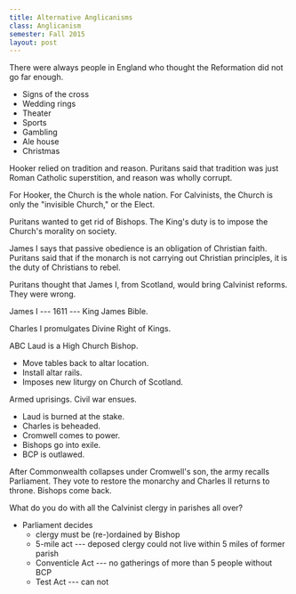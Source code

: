 ```yaml
---
title: Alternative Anglicanisms
class: Anglicanism
semester: Fall 2015
layout: post
---
```


There were always people in England who thought the Reformation did not go far enough.

 - Signs of the cross
 - Wedding rings
 - Theater
 - Sports
 - Gambling
 - Ale house
 - Christmas

Hooker relied on tradition and reason. Puritans said that tradition was just Roman Catholic superstition, and reason was wholly corrupt.

For Hooker, the Church is the whole nation. For Calvinists, the Church is only the "invisible Church," or the Elect.

Puritans wanted to get rid of Bishops. The King's duty is to impose the Church's morality on society.

James I says that passive obedience is an obligation of Christian faith. Puritans said that if the monarch is not carrying out Christian principles, it is the duty of Christians to rebel.

Puritans thought that James I, from Scotland, would bring Calvinist reforms. They were wrong.

James I --- 1611 --- King James Bible.  

Charles I promulgates Divine Right of Kings.

ABC Laud is a High Church Bishop.

 - Move tables back to altar location.
 - Install altar rails.
 - Imposes new liturgy on Church of Scotland. 

Armed uprisings. Civil war ensues.

 - Laud is burned at the stake.
 - Charles is beheaded.
 - Cromwell comes to power.
 - Bishops go into exile.
 - BCP is outlawed.

After Commonwealth collapses under Cromwell's son, the army recalls Parliament. They vote to restore the monarchy and Charles II returns to throne. Bishops come back.

What do you do with all the Calvinist clergy in parishes all over?

 - Parliament decides
    - clergy must be (re-)ordained by Bishop
    - 5-mile act --- deposed clergy could not live within 5 miles of former parish
    - Conventicle Act --- no gatherings of more than 5 people without BCP
    - Test Act --- can not 


